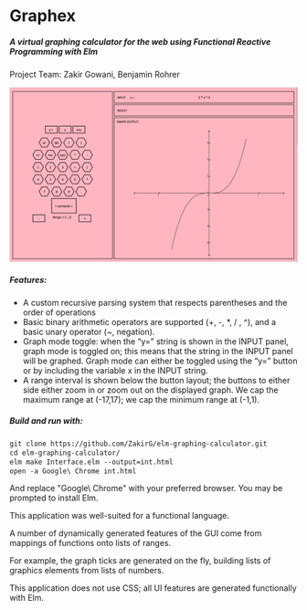 # Graphex
##### A virtual graphing calculator for the web using Functional Reactive Programming with Elm

Project Team:  Zakir Gowani, Benjamin Rohrer

<img src="./imgs/snapshot.png" alt="App Screenshot on Desktop" width="600" style="display:inline-block;text-align:center;margin:auto;"/>

##### Features:
- A custom recursive parsing system that respects parentheses and the order of operations
- Basic binary arithmetic operators are supported (+, -, *, / , ^), and a basic unary operator (~, negation).
- Graph mode toggle: when the “y=” string is shown in the INPUT panel, graph mode is toggled on; this means that the string in the INPUT panel will be graphed. Graph mode can either be toggled using the “y=” button or by including the variable x in the INPUT string.
- A range interval is shown below the button layout; the buttons to either side either zoom in or zoom out on the displayed graph. We cap the maximum range at (-17,17); we cap the minimum range at (-1,1).


##### Build and run with:
```
git clone https://github.com/ZakirG/elm-graphing-calculator.git
cd elm-graphing-calculator/
elm make Interface.elm --output=int.html
open -a Google\ Chrome int.html
```
And replace "Google\ Chrome" with your preferred browser. You may be prompted to install Elm. 


This application was well-suited for a functional language.

A number of dynamically generated features of the GUI come from mappings of functions onto lists of ranges. 

For example, the graph ticks are generated on the fly, building lists of graphics elements from lists of numbers.

This application does not use CSS; all UI features are generated functionally with Elm.